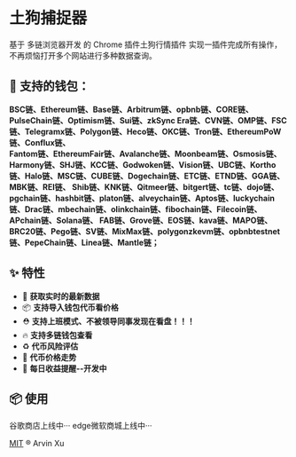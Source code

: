 # 土狗捕捉器

基于 多链浏览器开发 的 Chrome 插件土狗行情插件 实现一插件完成所有操作，不再烦恼打开多个网站进行多种数据查询。

## 🤝 支持的钱包：
**BSC链、Ethereum链、Base链、Arbitrum链、opbnb链、CORE链、PulseChain链、Optimism链、Sui链、zkSync Era链、CVN链、OMP链、FSC链、Telegramx链、Polygon链、Heco链、OKC链、Tron链、EthereumPoW链、Conflux链、  
Fantom链、EthereumFair链、Avalanche链、Moonbeam链、Osmosis链、Harmony链、SHJ链、KCC链、Godwoken链、Vision链、UBC链、Kortho链、Halo链、MSC链、CUBE链、Dogechain链、ETC链、ETND链、GGA链、MBK链、REI链、 
Shib链、KNK链、Qitmeer链、bitgert链、tc链、dojo链、pgchain链、hashbit链、platon链、alveychain链、Aptos链、luckychain链、Drac链、mbechain链、olinkchain链、fibochain链、Filecoin链、APchain链、Solana链、 
FAB链、Grove链、EOS链、kava链、MAPO链、BRC20链、Pego链、SV链、MixMax链、polygonzkevm链、opbnbtestnet链、PepeChain链、Linea链、Mantle链；**

## ✨ 特性

- 🌋 **获取实时的最新数据**
- 📦 **支持导入钱包代币看价格**
- ⛑ **支持上班模式、不被领导同事发现在看盘！！！**
- 🔥 **支持多链钱包查看**
- ♻️ **代币风险评估**
- 🔧 **代币价格走势**
- 🚀 **每日收益提醒--开发中**

## 📦 使用

谷歌商店上线中···
edge微软商城上线中···

[MIT](./LICENSE) ® Arvin Xu
